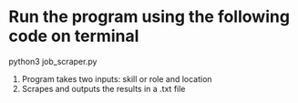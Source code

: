 
# Run the program using the following code on terminal

python3 job_scraper.py

1. Program takes two inputs: skill or role and location
2. Scrapes and outputs the results in a .txt file
